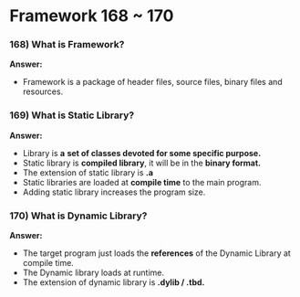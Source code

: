 # Framework 168 ~ 170

### 168) What is Framework?

**Answer:**

- Framework is a package of header files, source files, binary files and resources.

### 169) What is Static Library?

**Answer:**

- Library is **a** **set of classes devoted for some specific purpose.**
- Static library is **compiled library**, it will be in the **binary format.**
- The extension of static library is **.a**
- Static libraries are loaded at **compile time** to the main program.
- Adding static library increases the program size.

### 170) What is Dynamic Library?

**Answer:**

- The target program just loads the **references** of the Dynamic Library at compile time.
- The Dynamic library loads at runtime.
- The extension of dynamic library is **.dylib / .tbd.**

